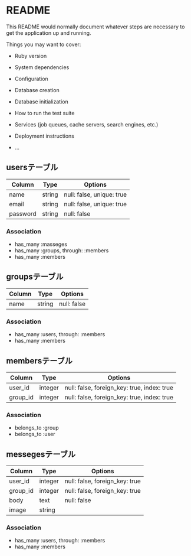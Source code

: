 # README

This README would normally document whatever steps are necessary to get the
application up and running.

Things you may want to cover:

* Ruby version

* System dependencies

* Configuration

* Database creation

* Database initialization

* How to run the test suite

* Services (job queues, cache servers, search engines, etc.)

* Deployment instructions

* ...

## usersテーブル

|Column|Type|Options|
|------|----|-------|
|name|string|null: false, unique: true|
|email|string|null: false, unique: true|
|password|string|null: false|

### Association
- has_many :masseges
- has_many :groups, through: :members
- has_many :members


## groupsテーブル

|Column|Type|Options|
|------|----|-------|
|name|string|null: false|

### Association
- has_many :users, through: :members
- has_many :members


## membersテーブル

|Column|Type|Options|
|------|----|-------|
|user_id|integer|null: false, foreign_key: true, index: true|
|group_id|integer|null: false, foreign_key: true, index: true|

### Association
- belongs_to :group
- belongs_to :user


## messegesテーブル

|Column|Type|Options|
|------|----|-------|
|user_id|integer|null: false, foreign_key: true|
|group_id|integer|null: false, foreign_key: true|
|body|text|null: false|
|image|string|

### Association
- has_many :users, through: :members
- has_many :members







